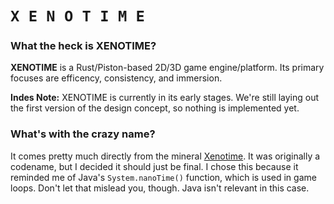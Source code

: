 # `X E N O T I M E`

### What the heck is XENOTIME?

**XENOTIME** is a Rust/Piston-based 2D/3D game engine/platform. Its primary focuses are efficency, consistency, and immersion.

**Indes Note:** XENOTIME is currently in its early stages. We're still laying out the first version of the design concept, so nothing is implemented yet.

### What's with the crazy name?

It comes pretty much directly from the mineral [Xenotime](https://en.wikipedia.org/wiki/Xenotime). It was originally a codename, but I decided it should just be final. I chose this because it reminded me of Java's `System.nanoTime()` function, which is used in game loops. Don't let that mislead you, though. Java isn't relevant in this case.
